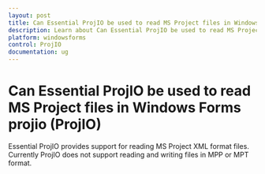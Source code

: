 ```yaml
---
layout: post
title: Can Essential ProjIO be used to read MS Project files in Windows Forms projio control | Syncfusion
description: Learn about Can Essential ProjIO be used to read MS Project files support in Syncfusion Windows Forms projio (ProjIO) control and more details.
platform: windowsforms
control: ProjIO
documentation: ug
---
```


# Can Essential ProjIO be used to read MS Project files in Windows Forms projio (ProjIO)

Essential ProjIO provides support for reading MS Project XML format files. Currently ProjIO does not support reading and writing files in MPP or MPT format.

